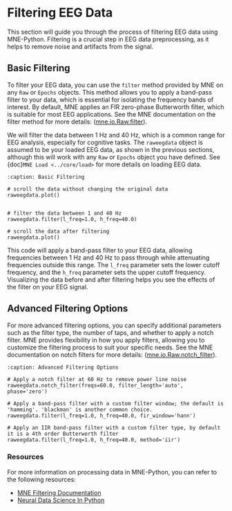 # Filtering EEG Data

This section will guide you through the process of filtering EEG data using MNE-Python. Filtering is a crucial step in EEG data preprocessing, as it helps to remove noise and artifacts from the signal.

## Basic Filtering

To filter your EEG data, you can use the `filter` method provided by MNE on any `Raw` or `Epochs` objects. This method allows you to apply a band-pass filter to your data, which is essential for isolating the frequency bands of interest. By default, MNE applies an FIR zero-phase Butterworth filter, which is suitable for most EEG applications. See the MNE documentation on the filter method for more details: ([mne.io.Raw.filter](https://mne.tools/stable/generated/mne.io.Raw.html#mne.io.Raw.filter)).

We will filter the data between 1 Hz and 40 Hz, which is a common range for EEG analysis, especially for cognitive tasks. The `raweegdata` object is assumed to be your loaded EEG data, as shown in the previous sections, although this will work with any `Raw` or `Epochs` object you have defined. See {doc}`MNE Load <../core/load>` for more details on loading EEG data.

```{code-block} python
:caption: Basic Filtering

# scroll the data without changing the original data
raweegdata.plot()


# filter the data between 1 and 40 Hz
raweegdata.filter(l_freq=1.0, h_freq=40.0)

# scroll the data after filtering
raweegdata.plot()
```

This code will apply a band-pass filter to your EEG data, allowing frequencies between 1 Hz and 40 Hz to pass through while attenuating frequencies outside this range. The `l_freq` parameter sets the lower cutoff frequency, and the `h_freq` parameter sets the upper cutoff frequency. Visualizing the data before and after filtering helps you see the effects of the filter on your EEG signal.

## Advanced Filtering Options

For more advanced filtering options, you can specify additional parameters such as the filter type, the number of taps, and whether to apply a notch filter. MNE provides flexibility in how you apply filters, allowing you to customize the filtering process to suit your specific needs. See the MNE documentation on notch filters for more details: ([mne.io.Raw.notch_filter](https://mne.tools/stable/generated/mne.io.Raw.html#mne.io.Raw.notch_filter)).

```{code-block} python
:caption: Advanced Filtering Options

# Apply a notch filter at 60 Hz to remove power line noise
raweegdata.notch_filter(freqs=60.0, filter_length='auto', phase='zero')

# Apply a band-pass filter with a custom filter window; the default is 'hamming'. 'blackman' is another common choice.
raweegdata.filter(l_freq=1.0, h_freq=40.0, fir_window='hann')

# Apply an IIR band-pass filter with a custom filter type, by default it is a 4th order Butterworth filter
raweegdata.filter(l_freq=1.0, h_freq=40.0, method='iir')
```

### Resources

For more information on processing data in MNE-Python, you can refer to the following resources:

- [MNE Filtering Documentation](https://mne.tools/stable/auto_tutorials/preprocessing/30_filtering_resampling.html)
- [Neural Data Science In Python](https://neuraldatascience.io/intro.html)
